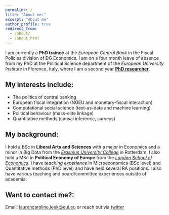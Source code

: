 ```yaml
---
permalink: /
title: "About me:"
excerpt: "About me"
author_profile: true
redirect_from: 
  - /about/
  - /about.html
---
```


I am currently a **PhD trainee** at the *European Central Bank* in the Fiscal Policies division of DG Economics. I am on a four month leave of absence from my PhD at the Political Science department of the *European University Institute* in Florence, Italy, where I am a second year [**PhD researcher**](https://www.eui.eu/people?id=lauren-leek).

My interests include:
------
- The politics of central banking
- European fiscal integration (NGEU and monetary-fiscal interaction)
- Computational social science (text-as-data and machine learning)
- Political behaviour (mass-elite linkage)
- Quantitative methods (causal inference, surveys)

My background:
------
I hold a BSc in **Liberal Arts and Sciences** with a major in Economics and a minor in Big Data from the [*Erasmus University College*](https://www.eur.nl/en/euc) in Rotterdam. I also hold a MSc in **Political Economy of Europe** from the [*London School of Economics*](https://www.lse.ac.uk/european-institute). I have *teaching experience* in Microeconomics (BSc level) and Quantitative methods (PhD level) and have held several RA positions. I also have various teaching and board/committee experiences outside of academia. 

Want to contact me?:
------
Email: laurencaroline.leek@eui.eu
or reach out via [twitter](https://twitter.com/leek_lauren)

